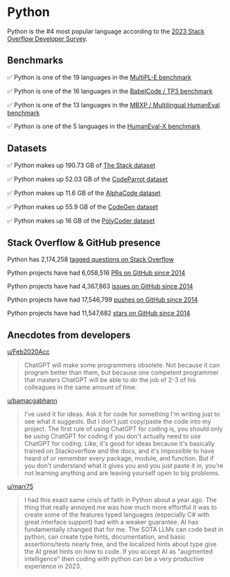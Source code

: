 # Python

Python is the #4 most popular language according to the [2023 Stack Overflow Developer Survey](https://survey.stackoverflow.co/2023/#section-most-popular-technologies-programming-scripting-and-markup-languages).

## Benchmarks

✅ Python is one of the 19 languages in the [MultiPL-E benchmark](https://blog.continue.dev/an-introduction-to-code-llm-benchmarks-for-software-engineers/#:~:text=couple%20notable%20mentions-,4.%20MultiPL%2DE,-Creator%3A%20Northeastern)

✅ Python is one of the 16 languages in the [BabelCode / TP3 benchmark](https://blog.continue.dev/an-introduction-to-code-llm-benchmarks-for-software-engineers/#:~:text=amazon%2Dscience/mxeval-,12.%20BabelCode%20/%20TP3,-Creator%3A%20Google)

✅ Python is one of the 13 languages in the [MBXP / Multilingual HumanEval benchmark](https://blog.continue.dev/an-introduction-to-code-llm-benchmarks-for-software-engineers/#:~:text=11.%20MBXP%20/%20Multilingual%20HumanEval)

✅ Python is one of the 5 languages in the [HumanEval-X benchmark](https://blog.continue.dev/an-introduction-to-code-llm-benchmarks-for-software-engineers/#:~:text=Some%20multilingual%C2%A0benchmarks-,10.%20HumanEval%2DX,-Creator%3A%20Tsinghua)

## Datasets

✅ Python makes up 190.73 GB of [The Stack dataset](https://arxiv.org/abs/2211.15533)

✅ Python makes up 52.03 GB of the [CodeParrot dataset](https://huggingface.co/datasets/codeparrot/github-code)

✅ Python makes up 11.6 GB of the [AlphaCode dataset](https://arxiv.org/abs/2203.07814)

✅ Python makes up 55.9 GB of the [CodeGen dataset](https://arxiv.org/abs/2203.13474)

✅ Python makes up 16 GB of the [PolyCoder dataset](https://arxiv.org/abs/2202.13169)

## Stack Overflow & GitHub presence

Python has 2,174,258 [tagged questions on Stack Overflow](https://stackoverflow.com/tags)

Python projects have had 6,058,516 [PRs on GitHub since 2014](https://madnight.github.io/githut/#/pull_requests/2023/3)

Python projects have had 4,367,863 [issues on GitHub since 2014](https://madnight.github.io/githut/#/issues/2023/3)

Python projects have had 17,546,799 [pushes on GitHub since 2014](https://madnight.github.io/githut/#/pushes/2023/3)

Python projects have had 11,547,682 [stars on GitHub since 2014](https://madnight.github.io/githut/#/stars/2023/3)

## Anecdotes from developers

[u/Feb2020Acc](https://www.reddit.com/r/Python/comments/10ytgkk/comment/j806l89/?utm_source=share&utm_medium=web2x&context=3)
> ChatGPT will make some programmers obsolete. Not because it can program better than them, but because one competent programmer that masters ChatGPT will be able to do the job of 2-3 of his colleagues in the same amount of time.

[u/bamacgabhann](https://www.reddit.com/r/Python/comments/12wsx2g/comment/jhgagc7/?utm_source=share&utm_medium=web2x&context=3)
> I've used it for ideas. Ask it for code for something I'm writing just to see what it suggests. But I don't just copy/paste the code into my project. The first rule of using ChatGPT for coding is, you should only be using ChatGPT for coding if you don't actually need to use ChatGPT for coding. Like, it's good for ideas because it's basically trained on Stackoverflow and the docs, and it's impossible to have heard of or remember every package, module, and function. But if you don't understand what it gives you and you just paste it in, you're not learning anything and are leaving yourself open to big problems.

[u/marr75](https://www.reddit.com/r/Python/comments/15r05mq/comment/jw5yilu/?utm_source=share&utm_medium=web2x&context=3)
> I had this exact same crisis of faith in Python about a year ago. The thing that really annoyed me was how much more effortful it was to create some of the features typed languages (especially C# with great interface support) had with a weaker guarantee. AI has fundamentally changed that for me. The SOTA LLMs can code best in python, can create type hints, documentation, and basic assertions/tests nearly free, and the localized hints about type give the AI great hints on how to code. If you accept AI as "augmented intelligence" then coding with python can be a very productive experience in 2023.